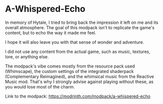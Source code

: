 # A-Whispered-Echo
In memory of Hytale, I tried to bring back the impression it left on me and its overall atmosphere. The goal of this modpack isn't to replicate the game's content, but to echo the way it made me feel.

I hope it will also leave you with that sense of wonder and adventure.

I did not use any content from the actual game, such as music, textures, lore, or anything else.

The modpack's vibe comes mostly from the resource pack used (Whimscape), the custom settings of the integrated shaderpack (Complementary Reimagined), and the whimsical music from the Reactive Music mod. That's why I strongly advise against playing without these, as you would lose most of the charm.

Link to the modpack:
https://modrinth.com/modpack/a-whispered-echo

